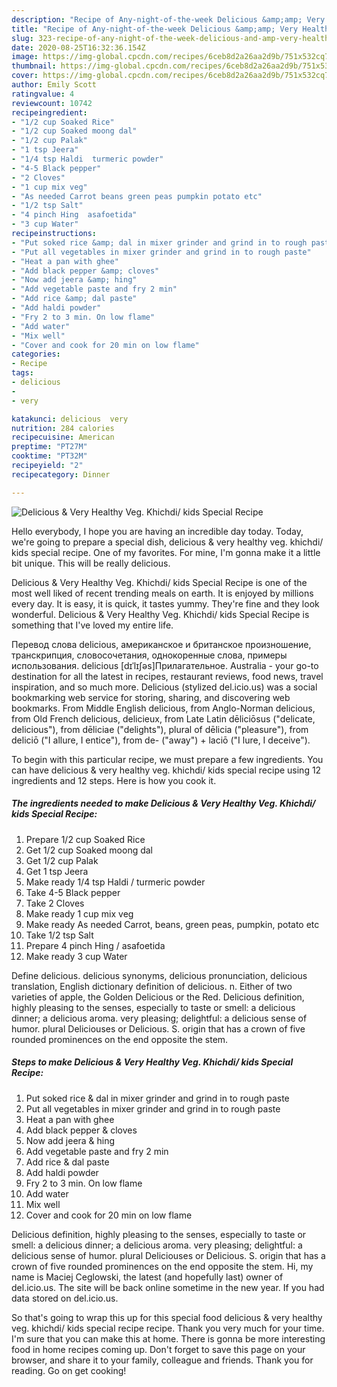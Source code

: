 ```yaml
---
description: "Recipe of Any-night-of-the-week Delicious &amp;amp; Very Healthy Veg. Khichdi/ kids Special Recipe"
title: "Recipe of Any-night-of-the-week Delicious &amp;amp; Very Healthy Veg. Khichdi/ kids Special Recipe"
slug: 323-recipe-of-any-night-of-the-week-delicious-and-amp-very-healthy-veg-khichdi-kids-special-recipe
date: 2020-08-25T16:32:36.154Z
image: https://img-global.cpcdn.com/recipes/6ceb8d2a26aa2d9b/751x532cq70/delicious-very-healthy-veg-khichdi-kids-special-recipe-recipe-main-photo.jpg
thumbnail: https://img-global.cpcdn.com/recipes/6ceb8d2a26aa2d9b/751x532cq70/delicious-very-healthy-veg-khichdi-kids-special-recipe-recipe-main-photo.jpg
cover: https://img-global.cpcdn.com/recipes/6ceb8d2a26aa2d9b/751x532cq70/delicious-very-healthy-veg-khichdi-kids-special-recipe-recipe-main-photo.jpg
author: Emily Scott
ratingvalue: 4
reviewcount: 10742
recipeingredient:
- "1/2 cup Soaked Rice"
- "1/2 cup Soaked moong dal"
- "1/2 cup Palak"
- "1 tsp Jeera"
- "1/4 tsp Haldi  turmeric powder"
- "4-5 Black pepper"
- "2 Cloves"
- "1 cup mix veg"
- "As needed Carrot beans green peas pumpkin potato etc"
- "1/2 tsp Salt"
- "4 pinch Hing  asafoetida"
- "3 cup Water"
recipeinstructions:
- "Put soked rice &amp; dal in mixer grinder and grind in to rough paste"
- "Put all vegetables in mixer grinder and grind in to rough paste"
- "Heat a pan with ghee"
- "Add black pepper &amp; cloves"
- "Now add jeera &amp; hing"
- "Add vegetable paste and fry 2 min"
- "Add rice &amp; dal paste"
- "Add haldi powder"
- "Fry 2 to 3 min. On low flame"
- "Add water"
- "Mix well"
- "Cover and cook for 20 min on low flame"
categories:
- Recipe
tags:
- delicious
- 
- very

katakunci: delicious  very 
nutrition: 284 calories
recipecuisine: American
preptime: "PT27M"
cooktime: "PT32M"
recipeyield: "2"
recipecategory: Dinner

---
```



![Delicious &amp; Very Healthy Veg. Khichdi/ kids Special Recipe](https://img-global.cpcdn.com/recipes/6ceb8d2a26aa2d9b/751x532cq70/delicious-very-healthy-veg-khichdi-kids-special-recipe-recipe-main-photo.jpg)

Hello everybody, I hope you are having an incredible day today. Today, we're going to prepare a special dish, delicious &amp; very healthy veg. khichdi/ kids special recipe. One of my favorites. For mine, I'm gonna make it a little bit unique. This will be really delicious.

Delicious &amp; Very Healthy Veg. Khichdi/ kids Special Recipe is one of the most well liked of recent trending meals on earth. It is enjoyed by millions every day. It is easy, it is quick, it tastes yummy. They're fine and they look wonderful. Delicious &amp; Very Healthy Veg. Khichdi/ kids Special Recipe is something that I've loved my entire life.

Перевод слова delicious, американское и британское произношение, транскрипция, словосочетания, однокоренные слова, примеры использования. delicious [dɪˈlɪʃəs]Прилагательное. Australia - your go-to destination for all the latest in recipes, restaurant reviews, food news, travel inspiration, and so much more. Delicious (stylized del.icio.us) was a social bookmarking web service for storing, sharing, and discovering web bookmarks. From Middle English delicious, from Anglo-Norman delicious, from Old French delicious, delicieux, from Late Latin dēliciōsus (&#34;delicate, delicious&#34;), from dēliciae (&#34;delights&#34;), plural of dēlicia (&#34;pleasure&#34;), from deliciō (&#34;I allure, I entice&#34;), from de- (&#34;away&#34;) + laciō (&#34;I lure, I deceive&#34;).


To begin with this particular recipe, we must prepare a few ingredients. You can have delicious &amp; very healthy veg. khichdi/ kids special recipe using 12 ingredients and 12 steps. Here is how you cook it.

<!--inarticleads1-->

##### The ingredients needed to make Delicious &amp; Very Healthy Veg. Khichdi/ kids Special Recipe:

1. Prepare 1/2 cup Soaked Rice
1. Get 1/2 cup Soaked moong dal
1. Get 1/2 cup Palak
1. Get 1 tsp Jeera
1. Make ready 1/4 tsp Haldi / turmeric powder
1. Take 4-5 Black pepper
1. Take 2 Cloves
1. Make ready 1 cup mix veg
1. Make ready As needed Carrot, beans, green peas, pumpkin, potato etc
1. Take 1/2 tsp Salt
1. Prepare 4 pinch Hing / asafoetida
1. Make ready 3 cup Water


Define delicious. delicious synonyms, delicious pronunciation, delicious translation, English dictionary definition of delicious. n. Either of two varieties of apple, the Golden Delicious or the Red. Delicious definition, highly pleasing to the senses, especially to taste or smell: a delicious dinner; a delicious aroma. very pleasing; delightful: a delicious sense of humor. plural Deliciouses or Delicious. S. origin that has a crown of five rounded prominences on the end opposite the stem. 

<!--inarticleads2-->

##### Steps to make Delicious &amp; Very Healthy Veg. Khichdi/ kids Special Recipe:

1. Put soked rice &amp; dal in mixer grinder and grind in to rough paste
1. Put all vegetables in mixer grinder and grind in to rough paste
1. Heat a pan with ghee
1. Add black pepper &amp; cloves
1. Now add jeera &amp; hing
1. Add vegetable paste and fry 2 min
1. Add rice &amp; dal paste
1. Add haldi powder
1. Fry 2 to 3 min. On low flame
1. Add water
1. Mix well
1. Cover and cook for 20 min on low flame


Delicious definition, highly pleasing to the senses, especially to taste or smell: a delicious dinner; a delicious aroma. very pleasing; delightful: a delicious sense of humor. plural Deliciouses or Delicious. S. origin that has a crown of five rounded prominences on the end opposite the stem. Hi, my name is Maciej Ceglowski, the latest (and hopefully last) owner of del.icio.us. The site will be back online sometime in the new year. If you had data stored on del.icio.us. 

So that's going to wrap this up for this special food delicious &amp; very healthy veg. khichdi/ kids special recipe recipe. Thank you very much for your time. I'm sure that you can make this at home. There is gonna be more interesting food in home recipes coming up. Don't forget to save this page on your browser, and share it to your family, colleague and friends. Thank you for reading. Go on get cooking!

